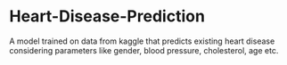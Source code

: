 # Heart-Disease-Prediction
A model trained on data from kaggle that predicts existing heart disease considering parameters like gender, blood pressure, cholesterol, age etc. 
